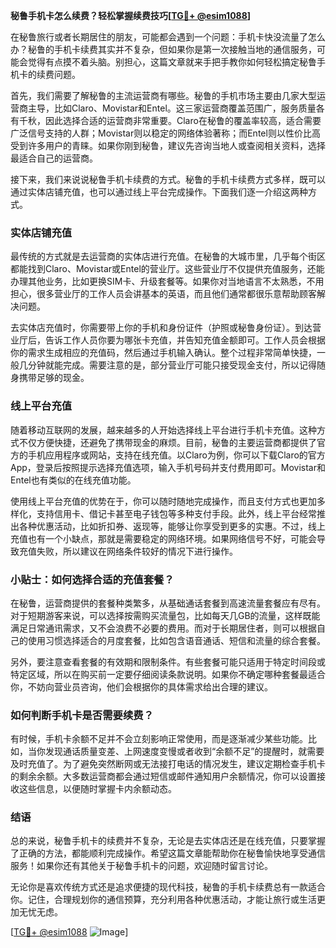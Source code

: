 **秘鲁手机卡怎么续费？轻松掌握续费技巧[[TG💪+ @esim1088](https://t.me/s/esim1088)]**

在秘鲁旅行或者长期居住的朋友，可能都会遇到一个问题：手机卡快没流量了怎么办？秘鲁的手机卡续费其实并不复杂，但如果你是第一次接触当地的通信服务，可能会觉得有点摸不着头脑。别担心，这篇文章就来手把手教你如何轻松搞定秘鲁手机卡的续费问题。

首先，我们需要了解秘鲁的主流运营商有哪些。秘鲁的手机市场主要由几家大型运营商主导，比如Claro、Movistar和Entel。这三家运营商覆盖范围广，服务质量各有千秋，因此选择合适的运营商非常重要。Claro在秘鲁的覆盖率较高，适合需要广泛信号支持的人群；Movistar则以稳定的网络体验著称；而Entel则以性价比高受到许多用户的青睐。如果你刚到秘鲁，建议先咨询当地人或查阅相关资料，选择最适合自己的运营商。

接下来，我们来说说秘鲁手机卡续费的方式。秘鲁的手机卡续费方式多样，既可以通过实体店铺充值，也可以通过线上平台完成操作。下面我们逐一介绍这两种方式。

### 实体店铺充值

最传统的方式就是去运营商的实体店进行充值。在秘鲁的大城市里，几乎每个街区都能找到Claro、Movistar或Entel的营业厅。这些营业厅不仅提供充值服务，还能办理其他业务，比如更换SIM卡、升级套餐等。如果你对当地语言不太熟悉，不用担心，很多营业厅的工作人员会讲基本的英语，而且他们通常都很乐意帮助顾客解决问题。

去实体店充值时，你需要带上你的手机和身份证件（护照或秘鲁身份证）。到达营业厅后，告诉工作人员你要为哪张卡充值，并告知充值金额即可。工作人员会根据你的需求生成相应的充值码，然后通过手机输入确认。整个过程非常简单快捷，一般几分钟就能完成。需要注意的是，部分营业厅可能只接受现金支付，所以记得随身携带足够的现金。

### 线上平台充值

随着移动互联网的发展，越来越多的人开始选择线上平台进行手机卡充值。这种方式不仅方便快捷，还避免了携带现金的麻烦。目前，秘鲁的主要运营商都提供了官方的手机应用程序或网站，支持在线充值。以Claro为例，你可以下载Claro的官方App，登录后按照提示选择充值选项，输入手机号码并支付费用即可。Movistar和Entel也有类似的在线充值功能。

使用线上平台充值的优势在于，你可以随时随地完成操作，而且支付方式也更加多样化，支持信用卡、借记卡甚至电子钱包等多种支付手段。此外，线上平台经常推出各种优惠活动，比如折扣券、返现等，能够让你享受到更多的实惠。不过，线上充值也有一个小缺点，那就是需要稳定的网络环境。如果网络信号不好，可能会导致充值失败，所以建议在网络条件较好的情况下进行操作。

### 小贴士：如何选择合适的充值套餐？

在秘鲁，运营商提供的套餐种类繁多，从基础通话套餐到高速流量套餐应有尽有。对于短期游客来说，可以选择按需购买流量包，比如每天几GB的流量，这样既能满足日常通讯需求，又不会浪费不必要的费用。而对于长期居住者，则可以根据自己的使用习惯选择适合的月度套餐，比如包含语音通话、短信和流量的综合套餐。

另外，要注意查看套餐的有效期和限制条件。有些套餐可能只适用于特定时间段或特定区域，所以在购买前一定要仔细阅读条款说明。如果你不确定哪种套餐最适合你，不妨向营业员咨询，他们会根据你的具体需求给出合理的建议。

### 如何判断手机卡是否需要续费？

有时候，手机卡余额不足并不会立刻影响正常使用，而是逐渐减少某些功能。比如，当你发现通话质量变差、上网速度变慢或者收到“余额不足”的提醒时，就需要及时充值了。为了避免突然断网或无法接打电话的情况发生，建议定期检查手机卡的剩余余额。大多数运营商都会通过短信或邮件通知用户余额情况，你可以设置接收这些信息，以便随时掌握卡内余额动态。

### 结语

总的来说，秘鲁手机卡的续费并不复杂，无论是去实体店还是在线充值，只要掌握了正确的方法，都能顺利完成操作。希望这篇文章能帮助你在秘鲁愉快地享受通信服务！如果你还有其他关于秘鲁手机卡的问题，欢迎随时留言讨论。

无论你是喜欢传统方式还是追求便捷的现代科技，秘鲁的手机卡续费总有一款适合你。记住，合理规划你的通信预算，充分利用各种优惠活动，才能让旅行或生活更加无忧无虑。

[[TG💪+ @esim1088](https://t.me/s/esim1088) ![Image](https://i.postimg.cc/4NQfJmqS/Snipaste-2025-05-13-00-14-12.png)]